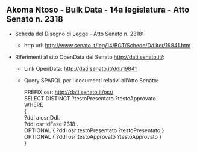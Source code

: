 ## Akoma Ntoso - Bulk Data - 14a legislatura - Atto Senato n. 2318 ##

* Scheda del Disegno di Legge - Atto Senato n. 2318:
	* http url: http://www.senato.it/leg/14/BGT/Schede/Ddliter/19841.htm

* Riferimenti al sito OpenData del Senato http://dati.senato.it/:
	* Link OpenData: http://dati.senato.it/ddl/19841
	* Query SPARQL per i documenti relativi all'Atto Senato:

        PREFIX osr: <http://dati.senato.it/osr/>  
		SELECT DISTINCT ?testoPresentato ?testoApprovato  
		WHERE  
		{  
		    ?ddl a osr:Ddl.  
		    ?ddl osr:idFase 2318 .  
		    OPTIONAL { ?ddl osr:testoPresentato ?testoPresentato }  
		    OPTIONAL { ?ddl osr:testoApprovato ?testoApprovato }  
		}
		